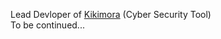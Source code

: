 Lead Devloper of <a href="https://kikimora.io">Kikimora</a> (Cyber Security Tool)
<br />
To be continued...
